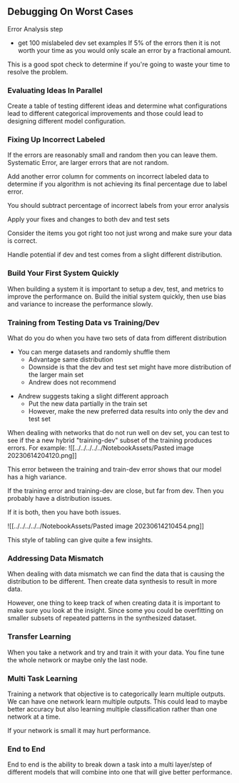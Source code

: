 ## Debugging On Worst Cases
Error Analysis step
* get 100 mislabeled dev set examples
If 5% of the errors then it is not worth your time as you would only scale an error by a fractional amount. 

This is a good spot check to determine if you're going to waste your time to resolve the problem.

### Evaluating Ideas In Parallel
Create a table of testing different ideas and determine what configurations lead to different categorical improvements and those could lead to designing different model configuration.

### Fixing Up Incorrect Labeled
If the errors are reasonably small and random then you can leave them.
Systematic Error, are larger errors that are not random.

Add another error column for comments on incorrect labeled data to determine if you algorithm is not achieving its final percentage due to label error.

You should subtract percentage of incorrect labels from your error analysis 

Apply your fixes and changes to both dev and test sets

Consider the items you got right too not just wrong and make sure your data is correct.

Handle potential if dev and test comes from a slight different distribution.

### Build Your First System Quickly

When building a system it is important to setup a dev, test, and metrics to improve the performance on. Build the initial system quickly, then use bias and variance to increase the performance slowly. 

### Training from Testing Data vs Training/Dev

What do you do when you have two sets of data from different distribution
* You can merge datasets and randomly shuffle them
    - Advantage same distribution
    - Downside is that the dev and test set might have more distribution of the larger main set
    - Andrew does not recommend
- Andrew suggests taking a slight different approach
    - Put the new data partially in the train set
    - However, make the new preferred data results into only the dev and test set

When dealing with networks that do not run well on dev set, you can test to see if the a new hybrid "training-dev" subset of the training produces errors. For example:
![[../../../../../NotebookAssets/Pasted image 20230614204120.png]]

This error between the training and train-dev error shows that our model has a high variance. 

If the training error and training-dev are close, but far from dev. Then you probably have a distribution issues.

If it is both, then you have both issues.

![[../../../../../NotebookAssets/Pasted image 20230614210454.png]]

This style of tabling can give quite a few insights.

### Addressing Data Mismatch

When dealing with data mismatch we can find the data that is causing the distribution to be different. Then create data synthesis to result in more data.

However, one thing to keep track of when creating data it is important to make sure you look at the insight. Since some you could be overfitting on smaller subsets of repeated patterns in the synthesized dataset.

### Transfer Learning
When you take a network and try and train it with your data. You fine tune the whole network or maybe only the last node.

### Multi Task Learning
Training a network that objective is to categorically learn multiple outputs. We can have one network learn multiple outputs. This could lead to maybe better accuracy but also learning multiple classification rather than one network at a time. 

If your network is small it may hurt performance.

### End to End
End to end is the ability to break down a task into a multi layer/step of different models that will combine into one that will give better performance.

